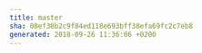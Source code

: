 ```yaml
---
title: master
sha: 08ef38b2c9f84ed118e693bff38efa69fc2c7eb8
generated: 2018-09-26 11:36:06 +0200
---
```

